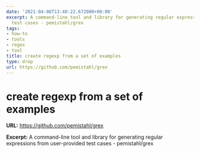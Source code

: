 ```yaml
---
date: '2021-04-06T13:40:22.672000+00:00'
excerpt: A command-line tool and library for generating regular expressions from user-provided
  test cases - pemistahl/grex
tags:
- how-to
- tools
- regex
- tool
title: create regexp from a set of examples
type: drop
url: https://github.com/pemistahl/grex
---
```


# create regexp from a set of examples

**URL:** https://github.com/pemistahl/grex

**Excerpt:** A command-line tool and library for generating regular expressions from user-provided test cases - pemistahl/grex
